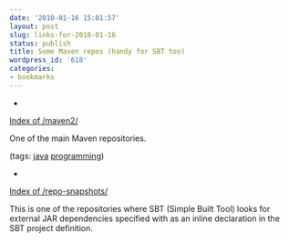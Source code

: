 ```yaml
---
date: '2010-01-16 15:01:57'
layout: post
slug: links-for-2010-01-16
status: publish
title: Some Maven repos (handy for SBT too)
wordpress_id: '618'
categories:
- bookmarks
---
```


  *


[Index of /maven2/](http://repo2.maven.org/maven2/)


One of the main Maven repositories.


(tags: [java](http://delicious.com/eob/java) [programming](http://delicious.com/eob/programming))


  *


[Index of /repo-snapshots/](http://scala-tools.org/repo-snapshots/)


This is one of the repositories where SBT (Simple Built Tool) looks for external JAR dependencies specified with as an inline declaration in the SBT project definition.



